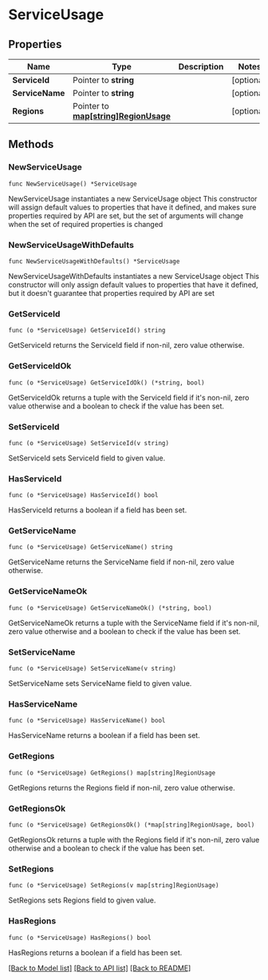 # ServiceUsage

## Properties

Name | Type | Description | Notes
------------ | ------------- | ------------- | -------------
**ServiceId** | Pointer to **string** |  | [optional] 
**ServiceName** | Pointer to **string** |  | [optional] 
**Regions** | Pointer to [**map[string]RegionUsage**](RegionUsage.md) |  | [optional] 

## Methods

### NewServiceUsage

`func NewServiceUsage() *ServiceUsage`

NewServiceUsage instantiates a new ServiceUsage object
This constructor will assign default values to properties that have it defined,
and makes sure properties required by API are set, but the set of arguments
will change when the set of required properties is changed

### NewServiceUsageWithDefaults

`func NewServiceUsageWithDefaults() *ServiceUsage`

NewServiceUsageWithDefaults instantiates a new ServiceUsage object
This constructor will only assign default values to properties that have it defined,
but it doesn't guarantee that properties required by API are set

### GetServiceId

`func (o *ServiceUsage) GetServiceId() string`

GetServiceId returns the ServiceId field if non-nil, zero value otherwise.

### GetServiceIdOk

`func (o *ServiceUsage) GetServiceIdOk() (*string, bool)`

GetServiceIdOk returns a tuple with the ServiceId field if it's non-nil, zero value otherwise
and a boolean to check if the value has been set.

### SetServiceId

`func (o *ServiceUsage) SetServiceId(v string)`

SetServiceId sets ServiceId field to given value.

### HasServiceId

`func (o *ServiceUsage) HasServiceId() bool`

HasServiceId returns a boolean if a field has been set.

### GetServiceName

`func (o *ServiceUsage) GetServiceName() string`

GetServiceName returns the ServiceName field if non-nil, zero value otherwise.

### GetServiceNameOk

`func (o *ServiceUsage) GetServiceNameOk() (*string, bool)`

GetServiceNameOk returns a tuple with the ServiceName field if it's non-nil, zero value otherwise
and a boolean to check if the value has been set.

### SetServiceName

`func (o *ServiceUsage) SetServiceName(v string)`

SetServiceName sets ServiceName field to given value.

### HasServiceName

`func (o *ServiceUsage) HasServiceName() bool`

HasServiceName returns a boolean if a field has been set.

### GetRegions

`func (o *ServiceUsage) GetRegions() map[string]RegionUsage`

GetRegions returns the Regions field if non-nil, zero value otherwise.

### GetRegionsOk

`func (o *ServiceUsage) GetRegionsOk() (*map[string]RegionUsage, bool)`

GetRegionsOk returns a tuple with the Regions field if it's non-nil, zero value otherwise
and a boolean to check if the value has been set.

### SetRegions

`func (o *ServiceUsage) SetRegions(v map[string]RegionUsage)`

SetRegions sets Regions field to given value.

### HasRegions

`func (o *ServiceUsage) HasRegions() bool`

HasRegions returns a boolean if a field has been set.


[[Back to Model list]](../README.md#documentation-for-models) [[Back to API list]](../README.md#documentation-for-api-endpoints) [[Back to README]](../README.md)


